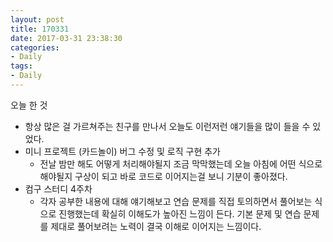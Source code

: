 ```yaml
---
layout: post
title: 170331
date: 2017-03-31 23:38:30
categories:
- Daily
tags:
- Daily
---
```


오늘 한 것

- 항상 많은 걸 가르쳐주는 친구를 만나서 오늘도 이런저런 얘기들을 많이 들을 수 있었다.
- 미니 프로젝트 (카드놀이) 버그 수정 및 로직 구현 추가
  - 전날 밤만 해도 어떻게 처리해야될지 조금 막막했는데 오늘 아침에 어떤 식으로 해야될지 구상이 되고 바로 코드로 이어지는걸 보니 기분이 좋아졌다.
- 컴구 스터디 4주차
  - 각자 공부한 내용에 대해 얘기해보고 연습 문제를 직접 토의하면서 풀어보는 식으로 진행했는데 확실히 이해도가 높아진 느낌이 든다. 기본 문제 및 연습 문제를 제대로 풀어보려는 노력이 결국 이해로 이어지는 느낌이다.

